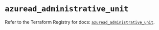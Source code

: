 # `azuread_administrative_unit`

Refer to the Terraform Registry for docs: [`azuread_administrative_unit`](https://registry.terraform.io/providers/hashicorp/azuread/2.49.1/docs/resources/administrative_unit).
